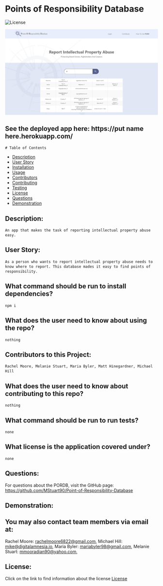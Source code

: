  # Points of Responsibility Database

  ![License](https://img.shields.io/badge/License--blue.svg "License Badge")
  
![image](pordbfront/public/Search.png)

## See the deployed app here: https://put name here.herokuapp.com/

    # Table of Contents

* [Description](#description)
* [User Story](#user-story)
* [Installation](#what-command-should-be-run-to-install-dependencies)
* [Usage](#what-does-the-user-need-to-know-about-using-the-repo)
* [Contributors](#contributors-to-this-project)
* [Contributing](#what-does-the-user-need-to-know-about-contributing-to-this-repo)
* [Testing](#what-command-should-be-run-to-run-tests)
* [License](#what-license-is-the-application-covered-under)
* [Questions](#questions)
* [Demonstration](#demonstration)
    

## Description:
    An app that makes the task of reporting intellectual property abuse easy.

## User Story:
    As a person who wants to report intellectual property abuse needs to know where to report. This database mades it easy to find points of responsibility.

## What command should be run to install dependencies?
    npm i

## What does the user need to know about using the repo?
    nothing

## Contributors to this Project:
    Rachel Moore, Melanie Stuart, Maria Byler, Matt Hinegardner, Michael Hill

## What does the user need to know about contributing to this repo?
    nothing

## What command should be run to run tests?
    none

## What license is the application covered under?
    none

## Questions:
For questions about the PORDB, visit the GitHub page:
    https://github.com/MStuart90/Point-of-Responsibility-Database

## Demonstration:
  
  ## You may also contact team members via email at:
  Rachel Moore: rachelmoore6822@gmail.com,
  Michael Hill: mike@digitalamnesia.io,
  Maria Byler: mariabyler98@gmail.com,
  Melanie Stuart: mmooradian90@yahoo.com,


  
  ## License:
  Click on the link to find information about the license
  [License](https://opensource.org/licenses/)
